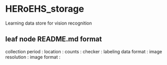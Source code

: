 # HERoEHS_storage
Learning data store for vision recognition


## leaf node README.md format
collection period :
location :
counts :
checker :
labeling data format :
image resolution :
image format :
